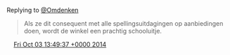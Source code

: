 Replying to [@Omdenken](https://twitter.com/Omdenken/status/517988958245236736)

> Als ze dit consequent met alle spellingsuitdagingen op aanbiedingen doen, wordt de winkel een prachtig schooluitje\.

<img src="../../media/tweet.ico" width="12" /> [Fri Oct 03 13:49:37 +0000 2014](https://twitter.com/DromerDenker/status/518035142749982721)